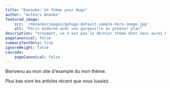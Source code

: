 ```yaml
---
title: "Dananke: Un thème pour Hugo"
author: "Auteurs Ananke"
featured_image:
    src: '/dananke/images/gohugo-default-sample-hero-image.jpg'
    alt: "Paris moderne avec une gargouille au premier plan"
description: "Vraiment, ce n'est pas le dernier thème dont vous aurez besoin."
pageCanonical: false
summaryTextOnly: true
ignoreWeight: false
cascade:
    pageCanonical: false
---
```

Bienvenu au mon site d'example du mon thème.

Plus bas sont les articles récent que vous lussiez.

